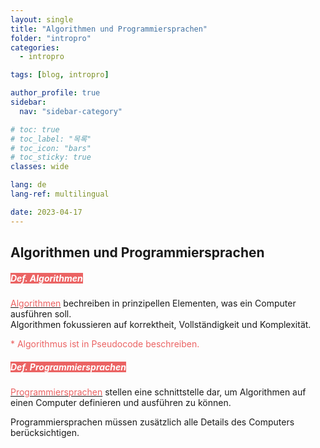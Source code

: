 ```yaml
---
layout: single
title: "Algorithmen und Programmiersprachen"
folder: "intropro"
categories:
  - intropro

tags: [blog, intropro]

author_profile: true
sidebar:
  nav: "sidebar-category"

# toc: true
# toc_label: "목록"
# toc_icon: "bars"
# toc_sticky: true
classes: wide

lang: de
lang-ref: multilingual

date: 2023-04-17
---
```


## Algorithmen und Programmiersprachen

##### <span style="background-color:#eb6363"> <span style="color: white"> Def. Algorithmen </span></span>

<u><span style="color: #eb6363">Algorithmen</span></u> bechreiben in prinzipellen Elementen, was ein Computer ausführen soll.  
Algorithmen fokussieren auf korrektheit, Vollständigkeit und Komplexität.

<span style="color: #eb6363">\* Algorithmus ist in Pseudocode beschreiben.</span>

##### <span style="background-color:#eb6363"> <span style="color: white"> Def. Programmiersprachen </span></span>

<u><span style="color: #eb6363">Programmiersprachen</span></u> stellen eine schnittstelle dar, um Algorithmen auf einen Computer definieren und ausführen zu können.

Programmiersprachen müssen zusätzlich alle Details des Computers berücksichtigen.

<!-- --pointcolor: #eb6363;
  --backgroundcolor: #595757; -->
